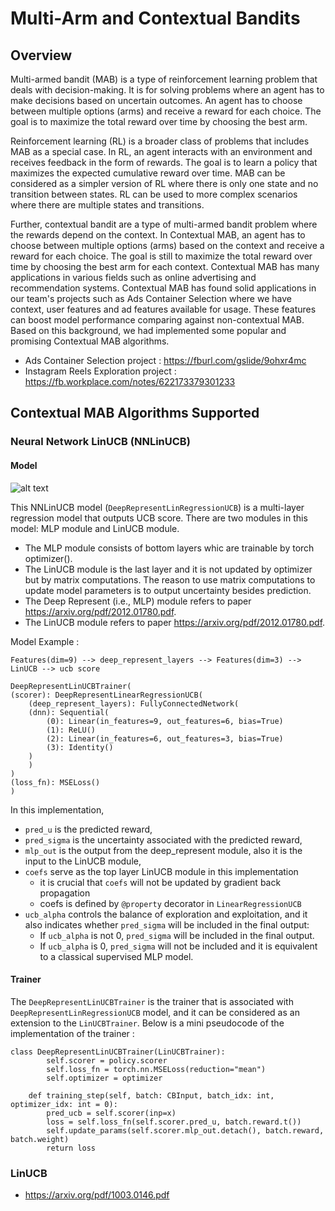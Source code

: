 # Multi-Arm and Contextual Bandits

## Overview
Multi-armed bandit (MAB)  is a type of reinforcement learning problem  that deals with decision-making. It is for solving problems where an agent has to make decisions based on uncertain outcomes.
An agent has to choose between multiple options (arms) and receive a reward for each choice. The goal is to maximize the total reward over time by choosing the best arm.

Reinforcement learning (RL) is a broader class of problems that includes MAB as a special case. In RL, an agent interacts with an environment and receives feedback in the form of rewards. The goal is to learn a policy that maximizes the expected cumulative reward over time. MAB can be considered as a simpler version of RL where there is only one state and no transition between states. RL can be used to more complex scenarios where there are multiple states and transitions.

Further, contextual bandit are a type of multi-armed bandit problem where the rewards depend on the context. In Contextual MAB, an agent has to choose between multiple options (arms) based on the context and receive a reward for each choice. The goal is still to maximize the total reward over time by choosing the best arm for each context. Contextual MAB has many applications in various fields such as  online advertising and recommendation systems. Contextual MAB has found solid applications in our team's projects such as Ads Container Selection  where we have context, user features and ad features available for usage. These features can boost model performance comparing against non-contextual MAB. Based on this background, we had implemented some popular and promising Contextual MAB algorithms.

- Ads Container Selection project : https://fburl.com/gslide/9ohxr4mc
- Instagram Reels Exploration project : https://fb.workplace.com/notes/622173379301233

## Contextual MAB Algorithms Supported


### Neural Network LinUCB (NNLinUCB)
#### Model

![alt text](https://lookaside.internalfb.com/intern/diff/file/data/?number=760388037)

This NNLinUCB model (`DeepRepresentLinRegressionUCB`) is a multi-layer regression model that outputs UCB score.
There are two modules in this model: MLP module and LinUCB module.
- The MLP module consists of bottom layers whic are trainable by torch optimizer().
- The LinUCB module is the last layer and it is not updated by optimizer but by matrix computations. The reason to use matrix computations to update model parameters is to output uncertainty besides prediction.
- The Deep Represent (i.e., MLP) module refers to paper https://arxiv.org/pdf/2012.01780.pdf.
- The LinUCB module refers to paper https://arxiv.org/pdf/2012.01780.pdf.


Model Example :

    Features(dim=9) --> deep_represent_layers --> Features(dim=3) --> LinUCB --> ucb score

    DeepRepresentLinUCBTrainer(
    (scorer): DeepRepresentLinearRegressionUCB(
        (deep_represent_layers): FullyConnectedNetwork(
        (dnn): Sequential(
            (0): Linear(in_features=9, out_features=6, bias=True)
            (1): ReLU()
            (2): Linear(in_features=6, out_features=3, bias=True)
            (3): Identity()
        )
        )
    )
    (loss_fn): MSELoss()
    )

In this implementation,
- `pred_u` is the predicted reward,
- `pred_sigma` is the uncertainty associated with the predicted reward,
- `mlp_out` is the output from the deep_represent module, also it is the input to the LinUCB module,
- `coefs` serve as the top layer LinUCB module in this implementation
    - it is crucial that `coefs` will not be updated by gradient back propagation
    - coefs is defined by `@property` decorator in `LinearRegressionUCB`
- `ucb_alpha` controls the balance of exploration and exploitation,
    and it also indicates whether `pred_sigma` will be included in the final output:
    - If `ucb_alpha` is not 0, `pred_sigma` will be included in the final output.
    - If `ucb_alpha` is 0, `pred_sigma` will not be included and it is equivalent to a classical supervised MLP model.

#### Trainer
The `DeepRepresentLinUCBTrainer` is the trainer that is associated with `DeepRepresentLinRegressionUCB` model, and it can be considered as an extension to the `LinUCBTrainer`.
Below is a mini pseudocode of the implementation of the trainer :
```
class DeepRepresentLinUCBTrainer(LinUCBTrainer):
        self.scorer = policy.scorer
        self.loss_fn = torch.nn.MSELoss(reduction="mean")
        self.optimizer = optimizer

    def training_step(self, batch: CBInput, batch_idx: int, optimizer_idx: int = 0):
        pred_ucb = self.scorer(inp=x)
        loss = self.loss_fn(self.scorer.pred_u, batch.reward.t())
        self.update_params(self.scorer.mlp_out.detach(), batch.reward, batch.weight)
        return loss
```


### LinUCB
- https://arxiv.org/pdf/1003.0146.pdf
